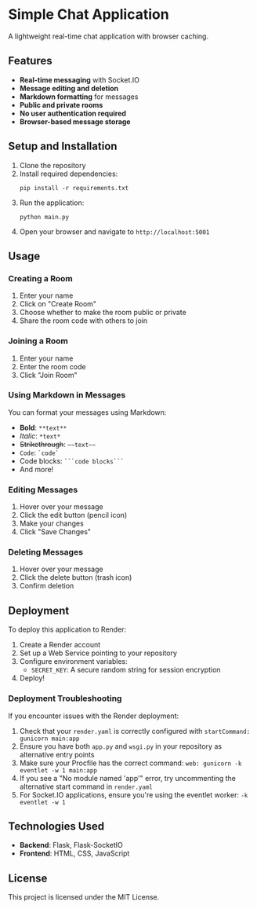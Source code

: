 # Simple Chat Application

A lightweight real-time chat application with browser caching.

## Features

- **Real-time messaging** with Socket.IO
- **Message editing and deletion**
- **Markdown formatting** for messages
- **Public and private rooms**
- **No user authentication required**
- **Browser-based message storage**

## Setup and Installation

1. Clone the repository
2. Install required dependencies:
   ```
   pip install -r requirements.txt
   ```
3. Run the application:
   ```
   python main.py
   ```
4. Open your browser and navigate to `http://localhost:5001`

## Usage

### Creating a Room
1. Enter your name
2. Click on "Create Room"
3. Choose whether to make the room public or private
4. Share the room code with others to join

### Joining a Room
1. Enter your name
2. Enter the room code
3. Click "Join Room"

### Using Markdown in Messages
You can format your messages using Markdown:
- **Bold**: `**text**`
- *Italic*: `*text*`
- ~~Strikethrough~~: `~~text~~`
- `Code`: `` `code` ``
- Code blocks: ` ```code blocks``` `
- And more!

### Editing Messages
1. Hover over your message
2. Click the edit button (pencil icon)
3. Make your changes
4. Click "Save Changes"

### Deleting Messages
1. Hover over your message
2. Click the delete button (trash icon)
3. Confirm deletion

## Deployment

To deploy this application to Render:

1. Create a Render account
2. Set up a Web Service pointing to your repository
3. Configure environment variables:
   - `SECRET_KEY`: A secure random string for session encryption
4. Deploy!

### Deployment Troubleshooting

If you encounter issues with the Render deployment:

1. Check that your `render.yaml` is correctly configured with `startCommand: gunicorn main:app`
2. Ensure you have both `app.py` and `wsgi.py` in your repository as alternative entry points
3. Make sure your Procfile has the correct command: `web: gunicorn -k eventlet -w 1 main:app`
4. If you see a "No module named 'app'" error, try uncommenting the alternative start command in `render.yaml`
5. For Socket.IO applications, ensure you're using the eventlet worker: `-k eventlet -w 1`

## Technologies Used

- **Backend**: Flask, Flask-SocketIO
- **Frontend**: HTML, CSS, JavaScript

## License

This project is licensed under the MIT License.
